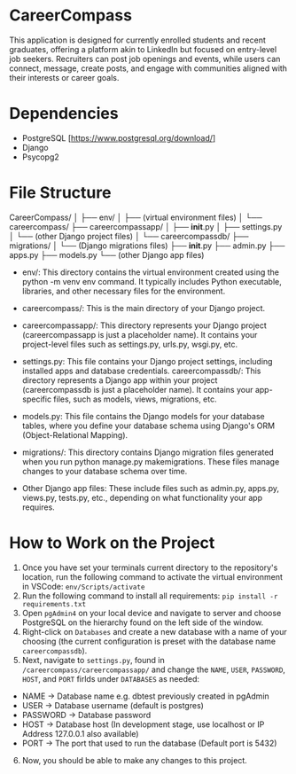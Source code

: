 # CareerCompass
This application is designed for currently enrolled students and recent graduates, offering a platform akin to LinkedIn but focused on entry-level job seekers. Recruiters can post job openings and events, while users can connect, message, create posts, and engage with communities aligned with their interests or career goals.

# Dependencies
- PostgreSQL [https://www.postgresql.org/download/]
- Django 
- Psycopg2

# File Structure
CareerCompass/
│
├── env/
│   ├── (virtual environment files)
│
└── careercompass/
    ├── careercompassapp/
    │   ├── __init__.py
    │   ├── settings.py
    │   └── (other Django project files)
    │
    └── careercompassdb/
        ├── migrations/
        │   └── (Django migrations files)
        ├── __init__.py
        ├── admin.py
        ├── apps.py
        ├── models.py
        └── (other Django app files)

- env/: This directory contains the virtual environment created using the python -m venv env command. It typically includes Python executable, libraries, and other necessary files for the environment.

- careercompass/: This is the main directory of your Django project.

- careercompassapp/: This directory represents your Django project (careercompassapp is just a placeholder name). It contains your project-level files such as settings.py, urls.py, wsgi.py, etc.

- settings.py: This file contains your Django project settings, including installed apps and database credentials.
careercompassdb/: This directory represents a Django app within your project (careercompassdb is just a placeholder name). It contains your app-specific files, such as models, views, migrations, etc.

- models.py: This file contains the Django models for your database tables, where you define your database schema using Django's ORM (Object-Relational Mapping).

- migrations/: This directory contains Django migration files generated when you run python manage.py makemigrations. These files manage changes to your database schema over time.

- Other Django app files: These include files such as admin.py, apps.py, views.py, tests.py, etc., depending on what functionality your app requires.

# How to Work on the Project
1. Once you have set your terminals current directory to the repository's location, run the following command to activate the virtual environment in VSCode: `env/Scripts/activate`
2. Run the following command to install all requirements: `pip install -r requirements.txt`
3. Open `pgAdmin4` on your local device and navigate to server and choose PostgreSQL on the hierarchy found on the left side of the window.
4. Right-click on `Databases` and create a new database with a name of your choosing (the current configuration is preset with the database name `careercompassdb`). 
5. Next, navigate to `settings.py`, found in `/careercompass/careercompassapp/` and change the `NAME`, `USER`, `PASSWORD`, `HOST`, and `PORT` firlds under `DATABASES` as needed:
  - NAME → Database name e.g. dbtest previously created in pgAdmin
  - USER → Database username (default is postgres)
  - PASSWORD → Database password
  - HOST → Database host (In development stage, use localhost or IP Address 127.0.0.1 also available)
  - PORT → The port that used to run the database (Default port is 5432)
6. Now, you should be able to make any changes to this project.